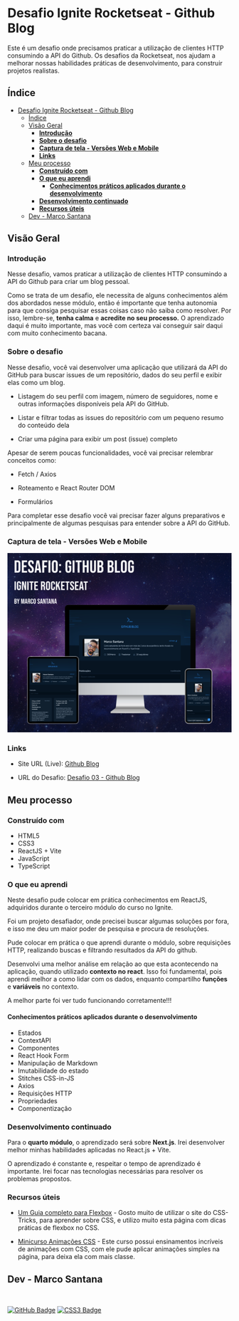 # Desafio Ignite Rocketseat - Github Blog

Este é um desafio onde precisamos praticar a utilização de clientes HTTP consumindo a API do Github. Os desafios da Rocketseat, nos ajudam a melhorar nossas habilidades práticas de desenvolvimento, para construir projetos realistas.

## Índice

- [Desafio Ignite Rocketseat - Github Blog](#desafio-ignite-rocketseat---github-blog)
  - [Índice](#índice)
  - [Visão Geral](#visão-geral)
    - [**Introdução**](#introdução)
    - [**Sobre o desafio**](#sobre-o-desafio)
    - [**Captura de tela - Versões Web e Mobile**](#captura-de-tela---versões-web-e-mobile)
    - [**Links**](#links)
  - [Meu processo](#meu-processo)
    - [**Construído com**](#construído-com)
    - [**O que eu aprendi**](#o-que-eu-aprendi)
      - [**Conhecimentos práticos aplicados durante o desenvolvimento**](#conhecimentos-práticos-aplicados-durante-o-desenvolvimento)
    - [**Desenvolvimento continuado**](#desenvolvimento-continuado)
    - [**Recursos úteis**](#recursos-úteis)
  - [Dev - Marco Santana](#dev---marco-santana)

## Visão Geral

### **Introdução**

Nesse desafio, vamos praticar a utilização de clientes HTTP consumindo a API do Github para criar um blog pessoal.

Como se trata de um desafio, ele necessita de alguns conhecimentos além dos abordados nesse módulo, então é importante que tenha autonomia para que consiga pesquisar essas coisas caso não saiba como resolver. Por isso, lembre-se, **tenha calma** e **acredite no seu processo.** O aprendizado daqui é muito importante, mas você com certeza vai conseguir sair daqui com muito conhecimento bacana.

### **Sobre o desafio**

Nesse desafio, você vai desenvolver uma aplicação que utilizará da API do GitHub para buscar issues de um repositório, dados do seu perfil e exibir elas como um blog.

- Listagem do seu perfil com imagem, número de seguidores, nome e outras informações disponíveis pela API do GitHub.
  
- Listar e filtrar todas as issues do repositório com um pequeno resumo do conteúdo dela
  
- Criar uma página para exibir um post (issue) completo

Apesar de serem poucas funcionalidades, você vai precisar relembrar conceitos como:

- Fetch / Axios
  
- Roteamento e React Router DOM
  
- Formulários

Para completar esse desafio você vai precisar fazer alguns preparativos e principalmente de algumas pesquisas para entender sobre a API do GitHub.

### **Captura de tela - Versões Web e Mobile**


![Page - Web](./github/apresentacao.png)

### **Links**

- Site URL (Live): <a href="https://marco-github-blog.vercel.app" target="_blank">Github Blog</a>
  
- URL do Desafio: <a href="https://efficient-sloth-d85.notion.site/Desafio-03-Github-Blog-13593953670346908462ddc648d42cf1" target="_blank">Desafio 03 - Github Blog</a>

## Meu processo

### **Construído com**

- HTML5
- CSS3
- ReactJS + Vite
- JavaScript
- TypeScript

### **O que eu aprendi**

Neste desafio pude colocar em prática conhecimentos em ReactJS, adquiridos durante o terceiro módulo do curso no Ignite.

Foi um projeto desafiador, onde precisei buscar algumas soluções por fora, e isso me deu um maior poder de pesquisa e procura de resoluções.

Pude colocar em prática o que aprendi durante o módulo, sobre requisições HTTP, realizando buscas e filtrando resultados da API do github.

Desenvolvi uma melhor análise em relação ao que esta acontecendo na aplicação, quando utilizado **contexto no react**. Isso foi fundamental, pois aprendi melhor a como lidar com os dados, enquanto compartilho **funções** e **variáveis** no contexto.

A melhor parte foi ver tudo funcionando corretamente!!!

#### **Conhecimentos práticos aplicados durante o desenvolvimento**
- Estados
- ContextAPI
- Componentes
- React Hook Form
- Manipulação de Markdown
- Imutabilidade do estado
- Stitches CSS-in-JS
- Axios
- Requisições HTTP
- Propriedades
- Componentização


### **Desenvolvimento continuado**

Para o **quarto módulo**, o aprendizado será sobre **Next.js**. Irei desenvolver melhor minhas habilidades aplicadas no React.js + Vite.

O aprendizado é constante e, respeitar o tempo de aprendizado é importante. Irei focar nas tecnologias necessárias para resolver os problemas propostos.

### **Recursos úteis**

- [Um Guia completo para Flexbox](https://css-tricks.com/snippets/css/a-guide-to-flexbox/) - Gosto muito de utilizar o site do CSS-Tricks, para aprender sobre CSS, e utilizo muito esta página com dicas práticas de flexbox no CSS.
  
- [Minicurso Animações CSS](https://www.youtube.com/watch?v=eTELLTacg-8&t=2725s&ab_channel=dpw) - Este curso possui ensinamentos incríveis de animações com CSS, com ele pude aplicar animações simples na página, para deixa ela com mais classe.

## Dev - Marco Santana
<br>

[![GitHub Badge](https://img.shields.io/badge/GitHub-20232A?style=for-the-badge&logo=github&logoColor=white&link=https://git-scm.com/)](https://github.com/300Marco)  [![CSS3 Badge](https://img.shields.io/badge/Linkedin-1572B6?style=for-the-badge&logo=Linkedin&logoColor=white)](https://www.linkedin.com/in/marco-jsantana/)